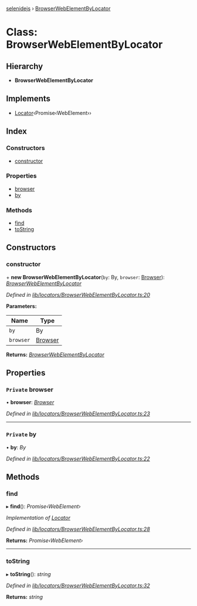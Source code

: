 [selenidejs](../README.md) › [BrowserWebElementByLocator](browserwebelementbylocator.md)

# Class: BrowserWebElementByLocator

## Hierarchy

* **BrowserWebElementByLocator**

## Implements

* [Locator](../interfaces/locator.md)‹Promise‹WebElement››

## Index

### Constructors

* [constructor](browserwebelementbylocator.md#constructor)

### Properties

* [browser](browserwebelementbylocator.md#private-browser)
* [by](browserwebelementbylocator.md#private-by)

### Methods

* [find](browserwebelementbylocator.md#find)
* [toString](browserwebelementbylocator.md#tostring)

## Constructors

###  constructor

\+ **new BrowserWebElementByLocator**(`by`: By, `browser`: [Browser](browser.md)): *[BrowserWebElementByLocator](browserwebelementbylocator.md)*

*Defined in [lib/locators/BrowserWebElementByLocator.ts:20](https://github.com/knowledgeexpert/selenidejs/blob/master/lib/locators/BrowserWebElementByLocator.ts#L20)*

**Parameters:**

Name | Type |
------ | ------ |
`by` | By |
`browser` | [Browser](browser.md) |

**Returns:** *[BrowserWebElementByLocator](browserwebelementbylocator.md)*

## Properties

### `Private` browser

• **browser**: *[Browser](browser.md)*

*Defined in [lib/locators/BrowserWebElementByLocator.ts:23](https://github.com/knowledgeexpert/selenidejs/blob/master/lib/locators/BrowserWebElementByLocator.ts#L23)*

___

### `Private` by

• **by**: *By*

*Defined in [lib/locators/BrowserWebElementByLocator.ts:22](https://github.com/knowledgeexpert/selenidejs/blob/master/lib/locators/BrowserWebElementByLocator.ts#L22)*

## Methods

###  find

▸ **find**(): *Promise‹WebElement›*

*Implementation of [Locator](../interfaces/locator.md)*

*Defined in [lib/locators/BrowserWebElementByLocator.ts:28](https://github.com/knowledgeexpert/selenidejs/blob/master/lib/locators/BrowserWebElementByLocator.ts#L28)*

**Returns:** *Promise‹WebElement›*

___

###  toString

▸ **toString**(): *string*

*Defined in [lib/locators/BrowserWebElementByLocator.ts:32](https://github.com/knowledgeexpert/selenidejs/blob/master/lib/locators/BrowserWebElementByLocator.ts#L32)*

**Returns:** *string*
